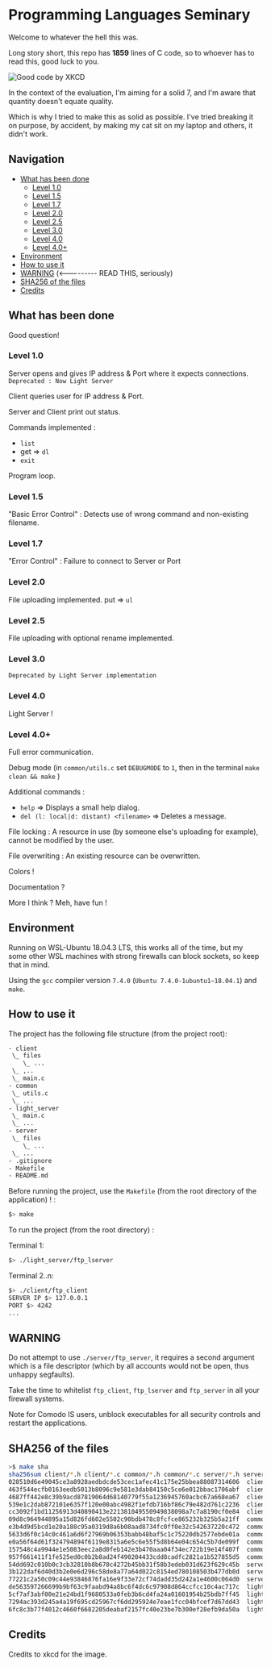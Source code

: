# Programming Languages Seminary #

Welcome to whatever the hell this was.

Long story short, this repo has **1859** lines of C code, so to whoever has to read this, good luck to you.

![Good code by XKCD](https://imgs.xkcd.com/comics/good_code.png)

In the context of the evaluation, I'm aiming for a solid 7, and I'm aware that quantity doesn't equate quality.

Which is why I tried to make this as solid as possible. I've tried breaking it on purpose, by accident, by making my cat sit on my laptop and others, it didn't work.

## Navigation ##

- [What has been done](#what-has-been-done)
  - [Level 1.0](#level-1.0)
  - [Level 1.5](#level-1.5)
  - [Level 1.7](#level-1.7)
  - [Level 2.0](#level-2.0)
  - [Level 2.5](#level-2.5)
  - [Level 3.0](#level-3.0)
  - [Level 4.0](#level-4.0)
  - [Level 4.0+](#level-4.0+)
- [Environment](#environment)
- [How to use it](#how-to-use-it)
- [WARNING](#warning) (<--------- READ THIS, seriously)
- [SHA256 of the files](#sha256-of-the-files)
- [Credits](#credits)

## What has been done ##

Good question!

### Level 1.0 ###

Server opens and gives IP address & Port where it expects connections. `Deprecated : Now Light Server`

Client queries user for IP address & Port.

Server and Client print out status.

Commands implemented :

- `list`
- get => `dl`
- `exit`

Program loop.

### Level 1.5 ###

"Basic Error Control" : Detects use of wrong command and non-existing filename.

### Level 1.7 ###

"Error Control" : Failure to connect to Server or Port

### Level 2.0 ###

File uploading implemented. put => `ul`

### Level 2.5 ###

File uploading with optional rename implemented.

### Level 3.0 ###

`Deprecated by Light Server implementation`

### Level 4.0 ###

Light Server !

### Level 4.0+ ###

Full error communication.

Debug mode (in `common/utils.c` set `DEBUGMODE` to `1`, then in the terminal `make clean && make` )

Additional commands :

- `help` => Displays a small help dialog.
- `del (l: local|d: distant) <filename>` => Deletes a message.

File locking : A resource in use (by someone else's uploading for example), cannot be modified by the user.

File overwriting : An existing resource can be overwritten.

Colors !

Documentation ?

More I think ? Meh, have fun !

## Environment ##

Running on WSL-Ubuntu 18.04.3 LTS, this works all of the time, but my some other WSL machines with strong firewalls can block sockets, so keep that in mind.

Using the `gcc` compiler version `7.4.0` (`Ubuntu 7.4.0-1ubuntu1~18.04.1`) and `make`.

## How to use it ##

The project has the following file structure (from the project root):

```bash
- client
 \_ files
    \_ ...
 \_ ,..
 \_ main.c
- common
 \_ utils.c
 \_ ...
- light_server
 \_ main.c
 \_ ...
- server
 \_ files
    \_ ...
 \_ ...
- .gitignore
- Makefile
- README.md
```

Before running the project, use the `Makefile` (from the root directory of the application) ! :

```bash
$> make
```

To run the project (from the root directory) :

Terminal 1:

```bash
$> ./light_server/ftp_lserver
```

Terminal 2..n:

```bash
$> ./client/ftp_client
SERVER IP $> 127.0.0.1
PORT $> 4242
...
```

## WARNING ##

Do not attempt to use `./server/ftp_server`, it requires a second argument which is a file descriptor (which by all accounts would not be open, thus unhappy segfaults).

Take the time to whitelist `ftp_client`, `ftp_lserver` and `ftp_server` in all your firewall systems. 

Note for Comodo IS users, unblock executables for all security controls and restart the applications.

## SHA256 of the files ##

```bash
>$ make sha
sha256sum client/*.h client/*.c common/*.h common/*.c server/*.h server/*.c light_server/*.h light_server/*.c
028510d6e49045ce3a8928aedbdcde53cec1afec41c175e25bbea88087314606  client/builtins.h
463f544ecfb0163eedb5013b8096c9e581e3dab84150c5ce6e012bbac1706abf  client/lineReader.h
4687ff442e8c39b9acd87819064d68140779f55a1236945760acbc67a668ea67  client/builtins.c
539e1c2dab872101e6357f120e00abc4982f1efdb716bf86c79e482d761c2236  client/lineReader.c
cc3092f1bd11256913d40890413e221381049550949838098a7c7a8190cf0e84  client/main.c
09d8c964944895a15d826fd602e5502c90bdb478c8fcfce865232b325b5a21ff  common/crc.h
e3b4d9d5bcd1e20a188c95a0319d8a6b08aad8734fc0ff0e32c542637220c472  common/fileHandler.h
5633d6f0c14c0c461a6d6f27969b06353babb48baf5c1c75220db2577ebde01a  common/utils.h
e0a56f64d61f324794894f6119e8315a6e5c6e55f5d8b64e04c654c5b7de099f  common/crc.c
157548c4a9944e1e5083eec2a8d0feb142e3b470aaa04f34ec722b19e14f407f  common/fileHandler.c
957f661411f1fe525ed0c0b2b8ad24f490204433cdd8cadfc2821a1b527855d5  common/utils.c
54dd692c010b0c3cb32810b8b670c4272b45bb31f58b3edeb031d623f629c45b  server/builtins.h
3b122daf6d40d3b2e0e6d296c58de8a77a64d022c8154ed780108503b477db0d  server/builtins.c
77221c2a50c09c44e93846876fa16e9f33e72cf74dadd35d242a1e4600c064d0  server/main.c
de563597266699b9bf63c9faabd94a8bc6f4dc6c97908d864ccfcc10c4ac717c  light_server/llist.h
5cf7af3abf00e21e24bd1f9680533a0feb3b6cd4fa24a01601954b25bdb7ff45  light_server/main.h
7294ac393d245a4a19f695cd25967cf6dd295924e7eae1fcc04bfcef7d67dd43  light_server/llist.c
6fc8c3b77f4012c4660f6682205deabaf2157fc40e23be7b300ef28efb9da50a  light_server/main.c
```

## Credits ##

Credits to xkcd for the image.
